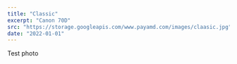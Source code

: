 ```yaml
---
title: "Classic"
excerpt: "Canon 70D"
src: "https://storage.googleapis.com/www.payamd.com/images/claasic.jpg"
date: "2022-01-01"
---
```


Test photo
